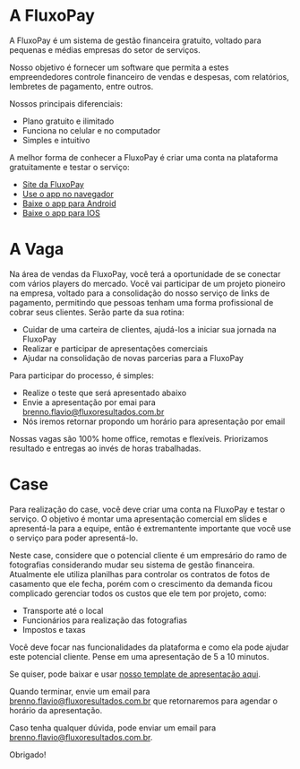 # A FluxoPay

A FluxoPay é um sistema de gestão financeira gratuito, voltado para pequenas e médias empresas do setor de serviços.

Nosso objetivo é fornecer um software que permita a estes empreendedores controle financeiro de vendas e
despesas, com relatórios, lembretes de pagamento, entre outros.

Nossos principais diferenciais:

- Plano gratuito e ilimitado
- Funciona no celular e no computador
- Simples e intuitivo

A melhor forma de conhecer a FluxoPay é criar uma conta na plataforma gratuitamente e testar o serviço:

- [Site da FluxoPay](https://fluxopay.com.br/)
- [Use o app no navegador](https://app.fluxopay.com.br/)
- [Baixe o app para Android](https://play.google.com/store/apps/details?id=com.fluxoresultados.fluxopay)
- [Baixe o app para IOS](https://apps.apple.com/app/id1573448552)

# A Vaga

Na área de vendas da FluxoPay, você terá a oportunidade de se conectar com vários players do mercado. Você vai participar de um projeto pioneiro na empresa, voltado para a consolidação do nosso serviço de links de pagamento, permitindo que pessoas tenham uma forma profissional de cobrar seus clientes. Serão parte da sua rotina:

- Cuidar de uma carteira de clientes, ajudá-los a iniciar sua jornada na FluxoPay
- Realizar e participar de apresentações comerciais
- Ajudar na consolidação de novas parcerias para a FluxoPay

Para participar do processo, é simples:

- Realize o teste que será apresentado abaixo
- Envie a apresentação por emai para brenno.flavio@fluxoresultados.com.br
- Nós iremos retornar propondo um horário para apresentação por email

Nossas vagas são 100% home office, remotas e flexíveis. Priorizamos resultado e entregas ao invés de horas trabalhadas.

# Case

Para realização do case, você deve criar uma conta na FluxoPay e testar o serviço. O objetivo é montar uma apresentação comercial em slides e apresentá-la para a equipe, então é extremantente importante que você use o serviço para poder apresentá-lo.

Neste case, considere que o potencial cliente é um empresário do ramo de fotografias considerando mudar seu sistema de gestão financeira. Atualmente ele utiliza planilhas para controlar os contratos de fotos de casamento que ele fecha, porém com o crescimento da demanda ficou complicado gerenciar todos os custos que ele tem por projeto, como:

- Transporte até o local
- Funcionários para realização das fotografias
- Impostos e taxas

Você deve focar nas funcionalidades da plataforma e como ela pode ajudar este potencial cliente. Pense em uma apresentação de 5 a 10 minutos.

Se quiser, pode baixar e usar [nosso template de apresentação aqui](https://drive.google.com/file/d/1VC3OvHdO8N1BRiG81pn2Rf_pWI2pNSqh/view?usp=sharing).

Quando terminar, envie um email para [brenno.flavio@fluxoresultados.com.br](mailto:brenno.flavio@fluxoresultados.com.br) que retornaremos para agendar o horário da apresentação.

Caso tenha qualquer dúvida, pode enviar um email para [brenno.flavio@fluxoresultados.com.br](mailto:brenno.flavio@fluxoresultados.com.br).

Obrigado!
